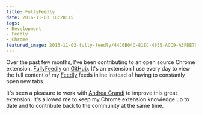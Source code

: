 ```yaml
---
title: FullyFeedly
date: 2016-11-03 10:28:15
tags:
- Development
- Feedly
- Chrome
featured_image: 2016-11-03-fully-feedly/44C6B04C-81EC-4855-ACC9-A3FDE7DE8222.jpg
---
```

Over the past few months, I've been contributing to an open source Chrome 
extension, 
[FullyFeedly](https://chrome.google.com/webstore/detail/fullyfeedly/ikdncbjpcpkheefmnbicggciklkeebmp) 
on [GitHub](https://github.com/Muffo/fullyfeedly). It's an extension I use every day to view the 
full content of my [Feedly](https://feedly.com) feeds inline instead of having to constantly open new tabs. 

It's been a pleasure to work with [Andrea Grandi](http://muffo.it/) to improve this great extension. It's
allowed me to keep my Chrome extension knowledge up to date and to contribute back to the community at 
the same time.
